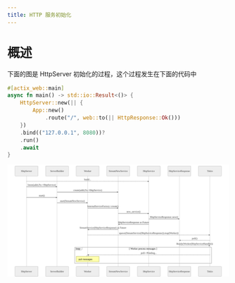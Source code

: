 ```yaml
---
title: HTTP 服务初始化
---
```


# 概述

下面的图是 HttpServer 初始化的过程，这个过程发生在下面的代码中

```rust
#[actix_web::main]
async fn main() -> std::io::Result<()> {
    HttpServer::new(|| {
        App::new()
            .route("/", web::to(|| HttpResponse::Ok()))
    })
    .bind(("127.0.0.1", 8080))?
    .run()
    .await
}
```

![](/img/diagrams/http_server.svg)
